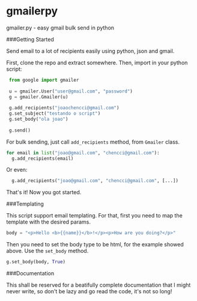 gmailerpy
=========

gmailer.py - easy gmail bulk send in python


###Getting Started


Send email to a lot of recipients easily using python, json and gmail.

First, clone the repo and extract somewhere. Then, import in your python script:

 ```python
  from google import gmailer
      
  u = gmailer.User("user@gmail.com", "password")
  g = gmailer.Gmailer(u)
      
  g.add_recipients("joaochencci@gmail.com")
  g.set_subject("testando o script")
  g.set_body("ola joao")
      
  g.send()
  ```

For bulk sending, just call `add_recipients` method, from `Gmailer` class.

  ```python
  for email in list("joao@gmail.com", "chencci@gmail.com"):
    g.add_recipients(email)
  ```

Or even:

  ```python
    g.add_recipients("joao@gmail.com", "chencci@gmail.com", [...])
  ```

That's it! Now you got started.

###Templating

This script support email templating. For that, first you need to map the template with the desired params.

  ```python
  body = "<p>Hello <b>{{name}}</b>!</p><p>How are you doing?</p>"
  ```

Then you need to set the body type to be html, for the example showed above. Use the `set_body` method.

  ```python
  g.set_body(body, True)
  ```
  
###Documentation

This shall be reserved for a beatifully complete documentation that I might never write, so don't be lazy and go read the code, it's not so long!
